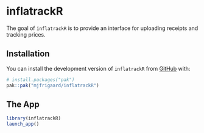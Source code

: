
<!-- README.md is generated from README.Rmd. Please edit that file -->

# inflatrackR

<!-- badges: start -->

<!-- badges: end -->

The goal of `inflatrackR` is to provide an interface for uploading
receipts and tracking prices.

## Installation

You can install the development version of `inflatrackR` from
[GitHub](https://github.com/) with:

``` r
# install.packages("pak")
pak::pak("mjfrigaard/inflatrackR")
```

## The App

``` r
library(inflatrackR)
launch_app()
```
